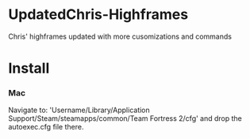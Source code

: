 # UpdatedChris-Highframes
Chris' highframes updated with more cusomizations and commands
 
# Install

### Mac
Navigate to: 'Username/Library/Application Support/Steam/steamapps/common/Team Fortress 2/cfg' and drop the autoexec.cfg file there.